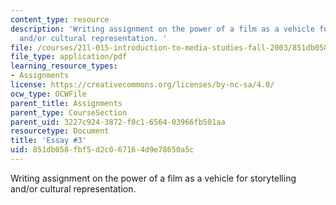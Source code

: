 ```yaml
---
content_type: resource
description: 'Writing assignment on the power of a film as a vehicle for storytelling
  and/or cultural representation. '
file: /courses/21l-015-introduction-to-media-studies-fall-2003/851db058fbf5d2c067164d9e78650a5c_essay3media.pdf
file_type: application/pdf
learning_resource_types:
- Assignments
license: https://creativecommons.org/licenses/by-nc-sa/4.0/
ocw_type: OCWFile
parent_title: Assignments
parent_type: CourseSection
parent_uid: 3227c924-3872-f0c1-6564-03966fb501aa
resourcetype: Document
title: 'Essay #3'
uid: 851db058-fbf5-d2c0-6716-4d9e78650a5c
---
```

Writing assignment on the power of a film as a vehicle for storytelling and/or cultural representation. 